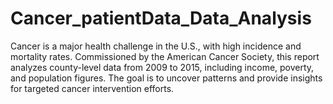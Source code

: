 # Cancer_patientData_Data_Analysis
Cancer is a major health challenge in the U.S., with high incidence and mortality rates. Commissioned by the American Cancer Society, this report analyzes county-level data from 2009 to 2015, including income, poverty, and population figures. The goal is to uncover patterns and provide insights for targeted cancer intervention efforts.
